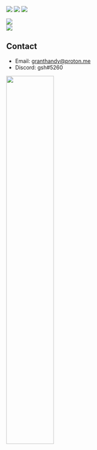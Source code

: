 ![](https://img.shields.io/badge/OS-ArchLinux-informational?style=flat&logo=archlinux&logoColor=white&color=7c5c87)
![](https://img.shields.io/badge/Code-Rust-informational?style=flat&logo=rust&logoColor=white&color=7c5c87)
![](https://img.shields.io/badge/Code-Vue-informational?style=flat&logo=vuedotjs&logoColor=white&color=7c5c87)

<a href="https://github.com/anuraghazra/github-readme-stats">
  <img align="center" src="https://github-readme-stats.vercel.app/api?username=grantshandy&show_icons=true&theme=darcula" />
</a>
<br>
<a href="https://github.com/anuraghazra/github-readme-stats">
  <img align="center" src="https://github-readme-stats.vercel.app/api/top-langs/?username=grantshandy&hide=shell&exclude_repo=jakewilliami.github.io&theme=darcula&langs_count=6&layout=compact" />
</a>

## Contact
 - Email: granthandy@proton.me
 - Discord: gsh#5260

<img align="center" width="50%" src="https://user-images.githubusercontent.com/45475651/200205558-e6c7214b-d177-4727-895d-faad93d1bd50.jpg" />
